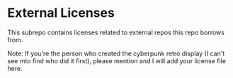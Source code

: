 # External Licenses

This subrepo contains licenses related to external repos this repo borrows from.

Note: If you're the person who created the cyberpunk retro display (I can't see mto find who did it first), please mention and I will add your license file here.